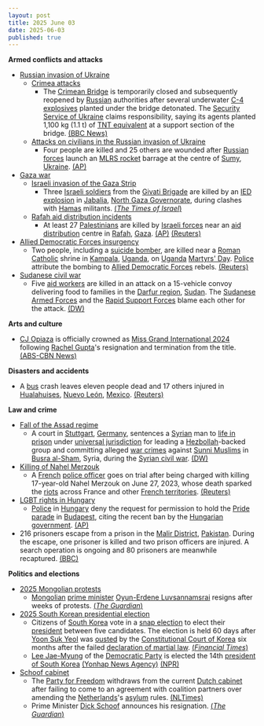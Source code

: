 ```yaml
---
layout: post
title: 2025 June 03
date: 2025-06-03
published: true
---
```



**Armed conflicts and attacks**

* [Russian invasion of Ukraine](https://en.wikipedia.org/wiki/Russian_invasion_of_Ukraine "Russian invasion of Ukraine")
  + [Crimea attacks](https://en.wikipedia.org/wiki/Crimea_attacks_%282022%E2%80%93present%29 "Crimea attacks (2022–present)")
    - The [Crimean Bridge](https://en.wikipedia.org/wiki/Crimean_Bridge "Crimean Bridge") is temporarily closed and subsequently reopened by [Russian](https://en.wikipedia.org/wiki/Russia "Russia") authorities after several underwater [C-4 explosives](https://en.wikipedia.org/wiki/C-4_%28explosive%29 "C-4 (explosive)") planted under the bridge detonated. The [Security Service of Ukraine](https://en.wikipedia.org/wiki/Security_Service_of_Ukraine "Security Service of Ukraine") claims responsibility, saying its agents planted 1,100 kg (1.1 t) of [TNT equivalent](https://en.wikipedia.org/wiki/TNT_equivalent "TNT equivalent") at a support section of the bridge. [(BBC News)](https://www.bbc.co.uk/news/live/cr58e9yr2ezt)
  + [Attacks on civilians in the Russian invasion of Ukraine](https://en.wikipedia.org/wiki/Attacks_on_civilians_in_the_Russian_invasion_of_Ukraine "Attacks on civilians in the Russian invasion of Ukraine")
    - Four people are killed and 25 others are wounded after [Russian forces](https://en.wikipedia.org/wiki/Russian_Armed_Forces "Russian Armed Forces") launch an [MLRS rocket](https://en.wikipedia.org/wiki/Multiple_rocket_launcher "Multiple rocket launcher") barrage at the centre of [Sumy](https://en.wikipedia.org/wiki/Sumy "Sumy"), [Ukraine](https://en.wikipedia.org/wiki/Ukraine "Ukraine"). [(AP)](https://apnews.com/article/russia-ukraine-sumy-attack-zelenskyy-a6a513e388768e1d5179498302945bd3)
* [Gaza war](https://en.wikipedia.org/wiki/Gaza_war "Gaza war")
  + [Israeli invasion of the Gaza Strip](https://en.wikipedia.org/wiki/Israeli_invasion_of_the_Gaza_Strip "Israeli invasion of the Gaza Strip")
    - Three [Israeli soldiers](https://en.wikipedia.org/wiki/Israeli_Ground_Forces "Israeli Ground Forces") from the [Givati Brigade](https://en.wikipedia.org/wiki/Givati_Brigade "Givati Brigade") are killed by an [IED explosion](https://en.wikipedia.org/wiki/Improvised_explosive_device "Improvised explosive device") in [Jabalia](https://en.wikipedia.org/wiki/Jabalia "Jabalia"), [North Gaza Governorate](https://en.wikipedia.org/wiki/North_Gaza_Governorate "North Gaza Governorate"), during clashes with [Hamas](https://en.wikipedia.org/wiki/Hamas "Hamas") militants. [(*The Times of Israel*)](https://www.timesofisrael.com/three-idf-soldiers-killed-by-roadside-bomb-in-north-gazas-jabalia/)
  + [Rafah aid distribution incidents](https://en.wikipedia.org/wiki/Rafah_aid_distribution_incidents "Rafah aid distribution incidents")
    - At least 27 [Palestinians](https://en.wikipedia.org/wiki/Palestinians "Palestinians") are killed by [Israeli forces](https://en.wikipedia.org/wiki/Israel_Defense_Forces "Israel Defense Forces") near an [aid distribution](https://en.wikipedia.org/wiki/Humanitarian_aid "Humanitarian aid") centre in [Rafah](https://en.wikipedia.org/wiki/Rafah "Rafah"), [Gaza](https://en.wikipedia.org/wiki/Gaza_Strip "Gaza Strip"). [(AP)](https://apnews.com/article/israel-palestinians-hamas-war-news-hostages-aid-06-03-2025-24ce3d395c7058362e650f2330a6476f) [(Reuters)](https://www.reuters.com/world/middle-east/least-24-palestinians-killed-near-gaza-aid-site-medics-say-2025-06-03/)
* [Allied Democratic Forces insurgency](https://en.wikipedia.org/wiki/Allied_Democratic_Forces_insurgency "Allied Democratic Forces insurgency")
  + Two people, including a [suicide bomber](https://en.wikipedia.org/wiki/Suicide_bombing "Suicide bombing"), are killed near a [Roman Catholic](https://en.wikipedia.org/wiki/Roman_Catholic "Roman Catholic") shrine in [Kampala](https://en.wikipedia.org/wiki/Kampala "Kampala"), [Uganda](https://en.wikipedia.org/wiki/Uganda "Uganda"), on [Uganda](https://en.wikipedia.org/wiki/Uganda_Martyrs "Uganda Martyrs") [Martyrs' Day](https://en.wikipedia.org/wiki/Martyrs%27_Day#Uganda "Martyrs' Day"). [Police](https://en.wikipedia.org/wiki/Uganda_Police_Force "Uganda Police Force") attribute the bombing to [Allied Democratic Forces](https://en.wikipedia.org/wiki/Allied_Democratic_Forces "Allied Democratic Forces") rebels. [(Reuters)](https://www.reuters.com/business/media-telecom/explosion-reported-near-catholic-shrine-ugandas-capital-2025-06-03/)
* [Sudanese civil war](https://en.wikipedia.org/wiki/Sudanese_civil_war_%282023%E2%80%93present%29 "Sudanese civil war (2023–present)")
  + Five [aid workers](https://en.wikipedia.org/wiki/Humanitarian_aid "Humanitarian aid") are killed in an attack on a 15-vehicle convoy delivering food to families in the [Darfur region](https://en.wikipedia.org/wiki/Darfur_region "Darfur region"), [Sudan](https://en.wikipedia.org/wiki/Sudan "Sudan"). The [Sudanese Armed Forces](https://en.wikipedia.org/wiki/Sudanese_Armed_Forces "Sudanese Armed Forces") and the [Rapid Support Forces](https://en.wikipedia.org/wiki/Rapid_Support_Forces "Rapid Support Forces") blame each other for the attack. [(DW)](https://www.dw.com/en/sudan-5-killed-in-attack-on-aid-convoy-un-says/a-72781173)

**Arts and culture**

* [CJ Opiaza](https://en.wikipedia.org/wiki/CJ_Opiaza "CJ Opiaza") is officially crowned as [Miss Grand International 2024](https://en.wikipedia.org/wiki/Miss_Grand_International_2024 "Miss Grand International 2024") following [Rachel Gupta](https://en.wikipedia.org/wiki/Rachel_Gupta "Rachel Gupta")'s resignation and termination from the title. [(ABS-CBN News)](https://www.abs-cbn.com/lifestyle/2025/6/3/-this-is-my-golden-moment-cj-opiaza-in-tears-at-miss-grand-international-coronation-1626)

**Disasters and accidents**

* A [bus](https://en.wikipedia.org/wiki/Bus "Bus") crash leaves eleven people dead and 17 others injured in [Hualahuises](https://en.wikipedia.org/wiki/Hualahuises "Hualahuises"), [Nuevo León](https://en.wikipedia.org/wiki/Nuevo_Le%C3%B3n "Nuevo León"), [Mexico](https://en.wikipedia.org/wiki/Mexico "Mexico"). [(Reuters)](https://www.reuters.com/world/americas/bus-accident-leaves-11-dead-17-injured-mexican-state-nuevo-leon-2025-06-03/)

**Law and crime**

* [Fall of the Assad regime](https://en.wikipedia.org/wiki/Fall_of_the_Assad_regime "Fall of the Assad regime")
  + A court in [Stuttgart](https://en.wikipedia.org/wiki/Stuttgart "Stuttgart"), [Germany](https://en.wikipedia.org/wiki/Germany "Germany"), sentences a [Syrian](https://en.wikipedia.org/wiki/Syria "Syria") man to [life in prison](https://en.wikipedia.org/wiki/Life_in_prison "Life in prison") under [universal jurisdiction](https://en.wikipedia.org/wiki/Universal_jurisdiction "Universal jurisdiction") for leading a [Hezbollah](https://en.wikipedia.org/wiki/Hezbollah "Hezbollah")-backed group and committing alleged [war crimes](https://en.wikipedia.org/wiki/War_crimes "War crimes") against [Sunni Muslims](https://en.wikipedia.org/wiki/Sunni_Muslims "Sunni Muslims") in [Busra al-Sham](https://en.wikipedia.org/wiki/Bosra "Bosra"), Syria, during the [Syrian civil war](https://en.wikipedia.org/wiki/Syrian_civil_war "Syrian civil war"). [(DW)](https://www.dw.com/en/germany-jails-syrian-pro-assad-fighter-over-war-crimes/a-72776468)
* [Killing of Nahel Merzouk](https://en.wikipedia.org/wiki/Killing_of_Nahel_Merzouk "Killing of Nahel Merzouk")
  + A [French](https://en.wikipedia.org/wiki/France "France") [police officer](https://en.wikipedia.org/wiki/Law_enforcement_in_France "Law enforcement in France") goes on trial after being charged with killing 17-year-old Nahel Merzouk on June 27, 2023, whose death sparked the [riots](https://en.wikipedia.org/wiki/Nahel_Merzouk_riots "Nahel Merzouk riots") across France and other [French territories](https://en.wikipedia.org/wiki/Overseas_France "Overseas France"). [(Reuters)](https://www.reuters.com/world/french-police-officer-go-trial-murder-teenager-2025-06-03/)
* [LGBT rights in Hungary](https://en.wikipedia.org/wiki/LGBT_rights_in_Hungary "LGBT rights in Hungary")
  + [Police](https://en.wikipedia.org/wiki/Law_enforcement_in_Hungary "Law enforcement in Hungary") in [Hungary](https://en.wikipedia.org/wiki/Hungary "Hungary") deny the request for permission to hold the [Pride parade](https://en.wikipedia.org/wiki/Pride_parade "Pride parade") in [Budapest](https://en.wikipedia.org/wiki/Budapest "Budapest"), citing the recent ban by the [Hungarian government](https://en.wikipedia.org/wiki/Hungarian_government "Hungarian government"). [(AP)](https://apnews.com/article/hungary-budapest-police-reject-pride-march-2e8db9aedd57c9cf36f18f5a78708c62)
* 216 prisoners escape from a prison in the [Malir District](https://en.wikipedia.org/wiki/Malir_District "Malir District"), [Pakistan](https://en.wikipedia.org/wiki/Pakistan "Pakistan"). During the escape, one prisoner is killed and two prison officers are injured. A search operation is ongoing and 80 prisoners are meanwhile recaptured. [(BBC)](https://www.bbc.com/news/articles/cwyvwv0e55po)

**Politics and elections**

* [2025 Mongolian protests](https://en.wikipedia.org/wiki/2025_Mongolian_protests "2025 Mongolian protests")
  + [Mongolian](https://en.wikipedia.org/wiki/Mongolia "Mongolia") [prime minister](https://en.wikipedia.org/wiki/Prime_Minister_of_Mongolia "Prime Minister of Mongolia") [Oyun-Erdene Luvsannamsrai](https://en.wikipedia.org/wiki/Oyun-Erdene_Luvsannamsrai "Oyun-Erdene Luvsannamsrai") resigns after weeks of protests. [(*The Guardian*)](https://www.theguardian.com/world/2025/jun/03/mongolia-pm-resigns-luvsannamsrai-confidence-vote-protests)
* [2025 South Korean presidential election](https://en.wikipedia.org/wiki/2025_South_Korean_presidential_election "2025 South Korean presidential election")
  + Citizens of [South Korea](https://en.wikipedia.org/wiki/South_Korea "South Korea") vote in a [snap election](https://en.wikipedia.org/wiki/Snap_election "Snap election") to elect their [president](https://en.wikipedia.org/wiki/President_of_South_Korea "President of South Korea") between five candidates. The election is held 60 days after [Yoon Suk Yeol](https://en.wikipedia.org/wiki/Yoon_Suk_Yeol "Yoon Suk Yeol") was [ousted](https://en.wikipedia.org/wiki/Impeachment_of_Yoon_Suk_Yeol "Impeachment of Yoon Suk Yeol") by the [Constitutional Court of Korea](https://en.wikipedia.org/wiki/Constitutional_Court_of_Korea "Constitutional Court of Korea") six months after the failed [declaration of martial law](https://en.wikipedia.org/wiki/2024_South_Korean_martial_law_crisis "2024 South Korean martial law crisis"). [(*Financial Times*)](https://www.ft.com/content/814195d4-e5a0-40ef-b1a7-a3165192ecb9)
  + [Lee Jae-Myung](https://en.wikipedia.org/wiki/Lee_Jae-Myung "Lee Jae-Myung") of the [Democratic Party](https://en.wikipedia.org/wiki/Democratic_Party_%28South_Korea%2C_2015%29 "Democratic Party (South Korea, 2015)") is elected the 14th [president of South Korea](https://en.wikipedia.org/wiki/President_of_South_Korea "President of South Korea") [(Yonhap News Agency)](https://en.yna.co.kr/view/AEN20250602004960315?section=national/politics) [(NPR)](https://www.npr.org/2025/06/02/g-s1-70029/south-korea-presidential-elections)
* [Schoof cabinet](https://en.wikipedia.org/wiki/Schoof_cabinet "Schoof cabinet")
  + The [Party for Freedom](https://en.wikipedia.org/wiki/Party_for_Freedom "Party for Freedom") withdraws from the current [Dutch cabinet](https://en.wikipedia.org/wiki/Cabinet_of_the_Netherlands "Cabinet of the Netherlands") after failing to come to an agreement with coalition partners over amending the [Netherlands](https://en.wikipedia.org/wiki/Netherlands "Netherlands")'s [asylum](https://en.wikipedia.org/wiki/Asylum_seeker "Asylum seeker") rules. [(NLTimes)](https://nltimes.nl/2025/06/03/dutch-cabinet-collapses-wilders-pulls-coalition-pvv-stalls-asylum-policy)
  + Prime Minister [Dick Schoof](https://en.wikipedia.org/wiki/Dick_Schoof "Dick Schoof") announces his resignation. [(*The Guardian*)](https://www.theguardian.com/world/live/2025/jun/03/europe-live-dutch-netherlands-far-right-leader-geert-wilders-quits-ukraine-russia-poland)
